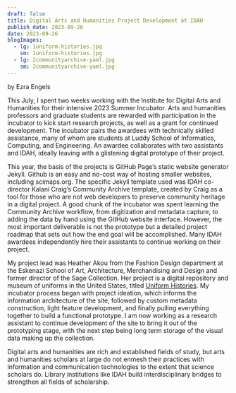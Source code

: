 ```yaml
---
draft: false
title: Digital Arts and Humanities Project Development at IDAH
publish_date: 2023-09-26
date: 2023-09-26
blogImages:
  - lg: 1uniform-histories.jpg
    sm: 1uniform-histories.jpg
  - lg: 2communityarchive-yaml.jpg
    sm: 2communityarchive-yaml.jpg
---
```

<!--StartFragment-->

by Ezra Engels

This July, I spent two weeks working with the Institute for Digital Arts and Humanities for their intensive 2023 Summer Incubator. Arts and humanities professors and graduate students are rewarded with participation in the incubator to kick start research projects, as well as a grant for continued development. The incubator pairs the awardees with technically skilled assistance, many of whom are students at Luddy School of Informatics, Computing, and Engineering. An awardee collaborates with two assistants and IDAH, ideally leaving with a glistening digital prototype of their project.

This year, the basis of the projects is GitHub Page’s static website generator Jekyll. Github is an easy and no-cost way of hosting smaller websites, including scimaps.org. The specific Jekyll template used was IDAH co-director Kalani Craig’s Community Archive template, created by Craig as a tool for those who are not web developers to preserve community heritage in a digital project. A good chunk of the incubator was spent learning the Community Archive workflow, from digitization and metadata capture, to adding the data by hand using the GitHub website interface. However, the most important deliverable is not the prototype but a detailed project roadmap that sets out how the end goal will be accomplished. Many IDAH awardees independently hire their assistants to continue working on their project.

My project lead was Heather Akou from the Fashion Design department at the Eskenazi School of Art, Architecture, Merchandising and Design and former director of the Sage Collection. Her project is a digital repository and museum of uniforms in the United States, titled [Uniform Histories](http://uniformhistories.us/). My incubator process began with project ideation, which informs the information architecture of the site, followed by custom metadata construction, light feature development, and finally pulling everything together to build a functional prototype. I am now working as a research assistant to continue development of the site to bring it out of the prototyping stage, with the next step being long term storage of the visual data making up the collection.

Digital arts and humanities are rich and established fields of study, but arts and humanities scholars at large do not enmesh their practices with information and communication technologies to the extent that science scholars do. Library institutions like IDAH build interdisciplinary bridges to strengthen all fields of scholarship.

<!--EndFragment-->